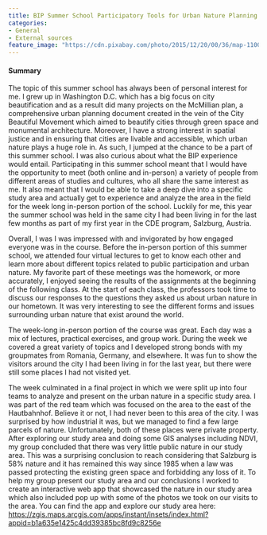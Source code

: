 ```yaml
---
title: BIP Summer School Participatory Tools for Urban Nature Planning and Management
categories:
- General
- External sources
feature_image: "https://cdn.pixabay.com/photo/2015/12/20/00/36/map-1100522_1280.jpg"
---
```


#### Summary
The topic of this summer school has always been of personal interest for me. I grew up in Washington D.C. which has a big focus on city beautification and as a result did many projects on the McMillian plan, a comprehensive urban planning document created in the vein of the City Beautiful Movement which aimed to beautify cities through green space and monumental architecture. Moreover, I have a strong interest in spatial justice and in ensuring that cities are livable and accessible, which urban nature plays a huge role in. As such, I jumped at the chance to be a part of this summer school. I was also curious about what the BIP experience would entail. Participating in this summer school meant that I would have the opportunity to meet (both online and in-person) a variety of people from different areas of studies and cultures, who all share the same interest as me. It also meant that I would be able to take a deep dive into a specific study area and actually get to experience and analyze the area in the field for the week long in-person portion of the school. Luckily for me, this year the summer school was held in the same city I had been living in for the last few months as part of my first year in the CDE program, Salzburg, Austria. 

Overall, I was I was impressed with and invigorated by how engaged everyone was in the course. Before the in-person portion of this summer school, we attended four virtual lectures to get to know each other and learn more about different topics related to public participation and urban nature. My favorite part of these meetings was the homework, or more accurately, I enjoyed seeing the results of the assignments at the beginning of the following class. At the start of each class, the professors took time to discuss our responses to the questions they asked us about urban nature in our hometown. It was very interesting to see the different forms and issues surrounding urban nature that exist around the world. 

The week-long in-person portion of the course was great. Each day was a mix of lectures, practical exercises, and group work. During the week we covered a great variety of topics and I developed strong bonds with my groupmates from Romania, Germany, and elsewhere. It was fun to show the visitors around the city I had been living in for the last year, but there were still some places I had not visited yet. 

The week culminated in a final project in which we were split up into four teams to analyze and present on the urban nature in a specific study area. I was part of the red team which was focused on the area to the east of the Hautbahnhof. Believe it or not, I had never been to this area of the city. I was surprised by how industrial it was, but we managed to find a few large parcels of nature. Unfortunately, both of these places were private property. After exploring our study area and doing some GIS analyses including NDVI, my group concluded that there was very little public nature in our study area. This was a surprising conclusion to reach considering that Salzburg is 58% nature and it has remained this way since 1985 when a law was passed protecting the existing green space and forbidding any loss of it. To help my group present our study area and our conclusions I worked to create an interactive web app that showcased the nature in our study area which also included pop up with some of the photos we took on our visits to the area. You can find the app and explore our study area here: https://zgis.maps.arcgis.com/apps/instant/insets/index.html?appid=b1a635e1425c4dd39385bc8fd9c8256e






